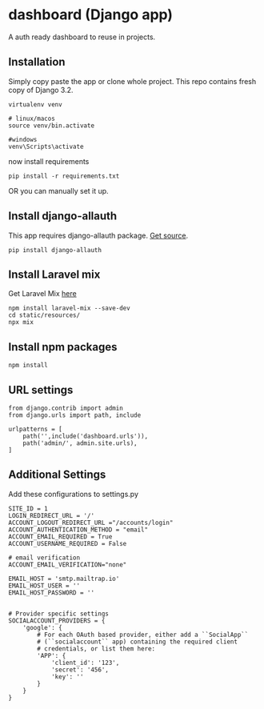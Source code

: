 # dashboard (Django app)
A auth ready dashboard to reuse in projects.

## Installation
Simply copy paste the app or clone whole project. This repo contains fresh copy of Django 3.2.

```
virtualenv venv

# linux/macos
source venv/bin.activate

#windows
venv\Scripts\activate
```
now install requirements
```
pip install -r requirements.txt
```

OR you can manually set it up.
## Install django-allauth
This app requires django-allauth package.
[Get source](https://django-allauth.readthedocs.io/en/latest/installation.html).
```
pip install django-allauth
```
## Install Laravel mix
Get Laravel Mix [here](https://laravel-mix.com/)
```
npm install laravel-mix --save-dev
cd static/resources/
npx mix
```
## Install npm packages
```
npm install
```

## URL settings
```
from django.contrib import admin
from django.urls import path, include

urlpatterns = [
    path('',include('dashboard.urls')),
    path('admin/', admin.site.urls),
]
```
## Additional Settings
Add these configurations to settings.py
```
SITE_ID = 1
LOGIN_REDIRECT_URL = '/'
ACCOUNT_LOGOUT_REDIRECT_URL ="/accounts/login"
ACCOUNT_AUTHENTICATION_METHOD = "email"
ACCOUNT_EMAIL_REQUIRED = True
ACCOUNT_USERNAME_REQUIRED = False

# email verification
ACCOUNT_EMAIL_VERIFICATION="none"

EMAIL_HOST = 'smtp.mailtrap.io'
EMAIL_HOST_USER = ''
EMAIL_HOST_PASSWORD = ''


# Provider specific settings
SOCIALACCOUNT_PROVIDERS = {
    'google': {
        # For each OAuth based provider, either add a ``SocialApp``
        # (``socialaccount`` app) containing the required client
        # credentials, or list them here:
        'APP': {
            'client_id': '123',
            'secret': '456',
            'key': ''
        }
    }
}

```

